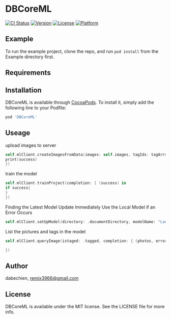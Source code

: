 # DBCoreML

[![CI Status](https://img.shields.io/travis/dabechien/DBCoreML.svg?style=flat)](https://travis-ci.org/dabechien/DBCoreML)
[![Version](https://img.shields.io/cocoapods/v/DBCoreML.svg?style=flat)](https://cocoapods.org/pods/DBCoreML)
[![License](https://img.shields.io/cocoapods/l/DBCoreML.svg?style=flat)](https://cocoapods.org/pods/DBCoreML)
[![Platform](https://img.shields.io/cocoapods/p/DBCoreML.svg?style=flat)](https://cocoapods.org/pods/DBCoreML)

## Example

To run the example project, clone the repo, and run `pod install` from the Example directory first.

## Requirements

## Installation

DBCoreML is available through [CocoaPods](https://cocoapods.org). To install
it, simply add the following line to your Podfile:

```ruby
pod 'DBCoreML'
```
## Useage
upload images to server
```swift
self.mlClient.createImagesFromData(images: self.images, tagIds: tagArrs, completion: { (success) in
print(success)
})
```
train the model
```swift
self.mlClient.trainProject(completion: { (success) in
if success{
}
})
```
Finding the Latest Model Update Immediately Use the Local Model if an Error Occurs
```swift
self.mlClient.setUpModel(directory: .documentDirectory, modelName: "Landmark", localModel: Landmark().model)
```
List the pictures and tags in the model

```swift
self.mlClient.queryImage(istaged: .tagged, completion: { (photos, error) in

})
```
## Author

dabechien, remix3966@gmail.com

## License

DBCoreML is available under the MIT license. See the LICENSE file for more info.
